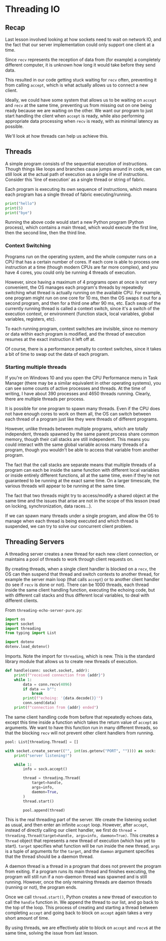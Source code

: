 # Threading IO

## Recap

Last lesson involved looking at how sockets need to wait on network IO, and the fact that our server implementation could only support one client at a time.

Since `recv` represents the reception of data from (for example) a completely different computer, it is unknown how long it would take before they send data.

This resulted in our code getting stuck waiting for `recv` often, preventing it from calling `accept`, which is what actually allows us to connect a new client.

Ideally, we could have some system that allows us to be waiting on `accept` and `recv` at the same time, preventing us from missing out on one being ready because we are waiting on the other. We want our program to just start handling the client when `accept` is ready, while also performing appropriate data processing when `recv` is ready, with as minimal latency as possible.

We'll look at how threads can help us achieve this.

## Threads

A simple program consists of the sequential execution of instructions. Though things like loops and branches cause jumps around in code, we can still look at the actual path of execution as a single line of instructions. Consider this 'line of execution' as a single thread or string of fabric.

Each program is executing its own sequence of instructions, which means each program has a single thread of fabric executing/running.

```python
print("hello")
print(5)
print("bye")
```

Running the above code would start a new Python program (Python process), which contains a main thread, which would execute the first line, then the second line, then the third line.

### Context Switching

Programs run on the operating system, and the whole computer runs on a CPU that has a certain number of cores. If each core is able to process one instruction at a time (though modern CPUs are far more complex), and you have 4 cores, you could only be running 4 threads of execution.

However, since having a maximum of 4 programs open at once is not very convenient, the OS manages each program's threads by repeatedly switching what thread is actually running on the available CPU. For example, one program might run on one core for 10 ms, then the OS swaps it out for a second program, and then for a third one after 90 ms, etc. Each swap of the currently running thread is called a context switch, since it's a switch of the execution context, or environment (function stack, local variables, global variables, registers, etc).

To each running program, context switches are invisible, since no memory or data within each program is modified, and the thread of execution resumes at the exact instruction it left off at.

Of course, there is a performance penalty to context switches, since it takes a bit of time to swap out the data of each program.

### Starting multiple threads

If you're on Windows 10 and you open the CPU Performance menu in Task Manager (there may be a similar equivalent in other operating systems), you can see some counts of active processes and threads. At the time of writing, I have about 390 processes and 4650 threads running. Clearly, there are multiple threads per process.

It is possible for one program to spawn many threads. Even if the CPU does not have enough cores to work on them all, the OS can switch between each thread of a program just like they were threads of different programs.

However, unlike threads between multiple programs, which are totally independent, threads spawned by the same parent process share common memory, though their call stacks are still independent. This means you could interact with the same global variable across many threads of a program, though you wouldn't be able to access that variable from another program.

The fact that the call stacks are separate means that multiple threads of a program can each be inside the same function with different local variables or inside entirely different functions, all at the same time, even if they're not guaranteed to be running at the exact same time. On a larger timescale, the various threads will appear to be running at the same time.

The fact that two threads might try to access/modify a shared object at the same time and the issues that arise are not in the scope of this lesson (read on locking, synchronization, data races...).

If we can spawn many threads under a single program, and allow the OS to manage when each thread is being executed and which thread is suspended, we can try to solve our concurrent client problem.

## Threading Servers

A threading server creates a new thread for each new client connection, or maintains a pool of threads to work through client requests on.

By creating threads, when a single client handler is blocked on a `recv`, the OS can then suspend that thread and switch contexts to another thread, for example the server main loop (that calls `accept`) or to another client handler (to see if `recv` is done or not). There can be 1000 threads, each thread inside the same client handling function, executing the echoing code, but with different call stacks and thus different local variables, to deal with different clients.

From `threading-echo-server-pure.py`:

```python
import os
import socket
import threading
from typing import List

import dotenv
dotenv.load_dotenv()
```

Imports. Note the import for `threading`, which is new. This is the standard library module that allows us to create new threads of execution.

```python
def handle(conn: socket.socket, addr):
    print(f"received connection from {addr}")
    while 1:
        data = conn.recv(4096)
        if data == b"":
            break
        print(f"echoing: '{data.decode()}'")
        conn.send(data)
    print(f"connection from {addr} ended")
```

The same client handling code from before that repeatedly echoes data, except this time inside a function which takes the return value of `accept` as arguments. We want to have this function run in many different threads, so that the blocking `recv` will not prevent other client handlers from running.

```python
pool: List[threading.Thread] = []

with socket.create_server(("", int(os.getenv("PORT", "")))) as sock:
    print("server listening!")

    while 1:
        info = sock.accept()

        thread = threading.Thread(
            target=handle,
            args=info,
            daemon=True,
        )
        thread.start()

        pool.append(thread)
```

This is the real threading part of the server. We create the listening socket as usual, and then enter an infinite `accept` loop. However, after `accept`, instead of directly calling our client handler, we first do `thread = threading.Thread(target=handle, args=info, daemon=True)`. This creates a `Thread` object that represents a new thread of execution (which has yet to start). `target` specifies what function will be run inside the new thread, `args` is a tuple of arguments for the `target`, and the `daemon` argument specifies that the thread should be a daemon thread.

A daemon thread is a thread in a program that does not prevent the program from exiting. If a program runs its main thread and finishes executing, the program will still run if a non-daemon thread was spawned and is still running. However, once the only remaining threads are daemon threads (running or not), the program ends.

Once we call `thread.start()`, Python creates a new thread of execution to call the `handle` function in. We append the thread to our list, and go back to the top of the loop. This process of creating and starting a thread between completing `accept` and going back to block on `accept` again takes a very short amount of time.

By using threads, we are effectively able to block on `accept` and `recv`s at the same time, solving the issue from last lesson.
